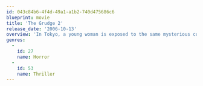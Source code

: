 ```yaml
---
id: 043c84b6-4f4d-49a1-a1b2-740d475686c6
blueprint: movie
title: 'The Grudge 2'
release_date: '2006-10-13'
overview: 'In Tokyo, a young woman is exposed to the same mysterious curse that afflicted her sister. The supernatural force, which fills a person with rage before spreading to its next victim, brings together a group of previously unrelated people who attempt to unlock its secret to save their lives.'
genres:
  -
    id: 27
    name: Horror
  -
    id: 53
    name: Thriller
---
```

